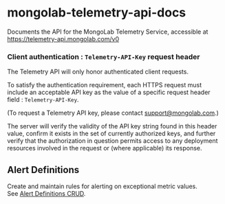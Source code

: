 # mongolab-telemetry-api-docs

Documents the API for the MongoLab Telemetry Service, 
accessible at https://telemetry-api.mongolab.com/v0


### Client authentication : `Telemetry-API-Key` request header

The Telemetry API will only honor authenticated client requests. 

To satisfy the authentication requirement, each HTTPS request must include an acceptable API key as the value of a specific request header field : `Telemetry-API-Key`.

(To request a Telemetry API key, please contact [support@mongolab.com](mailto:support@mongolab.com).)

The server will verify the validity of the API key string found in this header value, confirm it exists in the set of currently authorized keys, and further verify that the authorization in question permits access to any deployment resources involved in the request or (where applicable) its response.



## Alert Definitions

Create and maintain rules for alerting on exceptional metric values.  
See [Alert Definitions CRUD](alerts.md).
